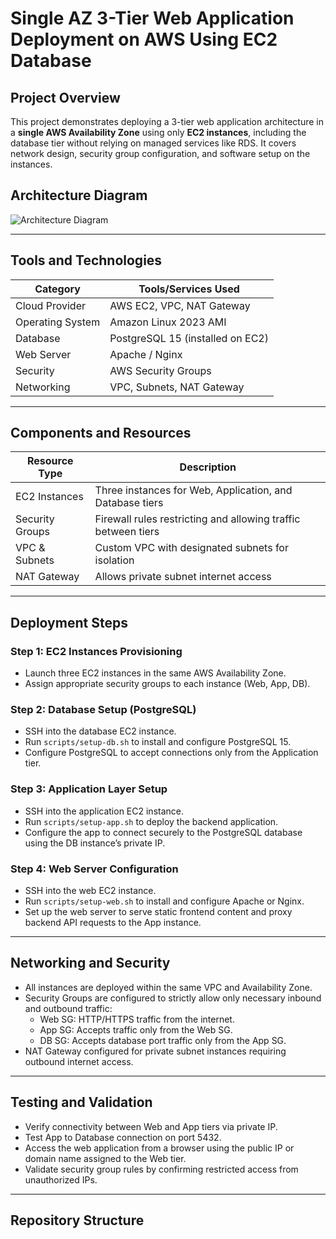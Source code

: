 # Single AZ 3-Tier Web Application Deployment on AWS Using EC2 Database

## Project Overview

This project demonstrates deploying a 3-tier web application architecture in a **single AWS Availability Zone** using only **EC2 instances**, including the database tier without relying on managed services like RDS. It covers network design, security group configuration, and software setup on the instances.

## Architecture Diagram

![Architecture Diagram](docs/architecture-diagram.png)

---

## Tools and Technologies

| Category         | Tools/Services Used                  |
|------------------|------------------------------------|
| Cloud Provider   | AWS EC2, VPC, NAT Gateway           |
| Operating System | Amazon Linux 2023 AMI                |
| Database         | PostgreSQL 15 (installed on EC2)    |
| Web Server       | Apache / Nginx                      |
| Security         | AWS Security Groups                 |
| Networking       | VPC, Subnets, NAT Gateway          |

---

## Components and Resources

| Resource Type    | Description                                         |
|------------------|-----------------------------------------------------|
| EC2 Instances    | Three instances for Web, Application, and Database tiers |
| Security Groups  | Firewall rules restricting and allowing traffic between tiers |
| VPC & Subnets    | Custom VPC with designated subnets for isolation    |
| NAT Gateway      | Allows private subnet internet access                |

---

## Deployment Steps

### Step 1: EC2 Instances Provisioning

- Launch three EC2 instances in the same AWS Availability Zone.
- Assign appropriate security groups to each instance (Web, App, DB).

### Step 2: Database Setup (PostgreSQL)

- SSH into the database EC2 instance.
- Run `scripts/setup-db.sh` to install and configure PostgreSQL 15.
- Configure PostgreSQL to accept connections only from the Application tier.

### Step 3: Application Layer Setup

- SSH into the application EC2 instance.
- Run `scripts/setup-app.sh` to deploy the backend application.
- Configure the app to connect securely to the PostgreSQL database using the DB instance’s private IP.

### Step 4: Web Server Configuration

- SSH into the web EC2 instance.
- Run `scripts/setup-web.sh` to install and configure Apache or Nginx.
- Set up the web server to serve static frontend content and proxy backend API requests to the App instance.

---

## Networking and Security

- All instances are deployed within the same VPC and Availability Zone.
- Security Groups are configured to strictly allow only necessary inbound and outbound traffic:
  - Web SG: HTTP/HTTPS traffic from the internet.
  - App SG: Accepts traffic only from the Web SG.
  - DB SG: Accepts database port traffic only from the App SG.
- NAT Gateway configured for private subnet instances requiring outbound internet access.

---

## Testing and Validation

- Verify connectivity between Web and App tiers via private IP.
- Test App to Database connection on port 5432.
- Access the web application from a browser using the public IP or domain name assigned to the Web tier.
- Validate security group rules by confirming restricted access from unauthorized IPs.


---

## Repository Structure

